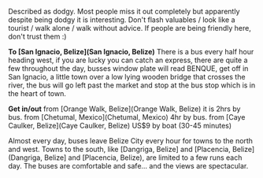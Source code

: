Described as dodgy. Most people miss it out completely but apparently despite being dodgy it is interesting. Don't flash valuables / look like a tourist / walk alone / walk without advice. If people are being friendly here, don't trust them :)

**To [San Ignacio, Belize](San Ignacio, Belize)**
There is a bus every half hour heading west, if you are lucky you can catch an express, there are quite a few throughout the day, busses window plate will read BENQUE, get off in San Ignacio, a little town over a low lying wooden bridge that crosses the river, the bus will go left past the market and stop at the bus stop which is in the heart of town. 

**Get in/out**
from [Orange Walk, Belize](Orange Walk, Belize) it is 2hrs by bus.
from [Chetumal, Mexico](Chetumal, Mexico) 4hr by bus.
from [Caye Caulker, Belize](Caye Caulker, Belize) US$9 by boat (30-45 minutes)

Almost every day, buses leave Belize City every hour for towns to the north and west. Towns to the south, like [Dangriga, Belize] and [Placencia, Belize](Dangriga, Belize] and [Placencia, Belize), are limited to a few runs each day. The buses are comfortable and safe... and the views are spectacular.

